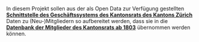 
In diesem Projekt sollen aus der als Open Data zur Verfügung gestellten [**Schnittstelle des Geschäftssystems des Kantonsrats des Kantons Zürich**](https://www.zh.ch/de/politik-staat/opendata.html?keyword=ogd#/details/709@fachstelle-ogd-kanton-zuerich) Daten zu (Neu-)Mitgliedern so aufbereitet werden, dass sie in die [**Datenbank der Mitglieder des Kantonsrats ab 1803**](https://www.zh.ch/de/politik-staat/wahlen-abstimmungen/kantons-regierungsratswahlen/mitglieder-kantonsrats-ab-1803.html) übernommen werden können. 

